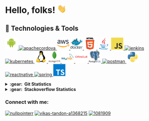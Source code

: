<meta name="title" content="GitPointer (X@Pointer) · GitHub">
<meta name="description" content="GitPointer has 18 repositories available. Follow their code on GitHub.">
<meta property="og:image" content="https://avatars.githubusercontent.com/u/4018280?s=400&u=06cc2fcad16fed13ca7a155f2c713add8f4ce5af&v=4">

<!-- [![Header](https://raw.githubusercontent.com/Gitpointer/Gitpointer/master/read_me_header.jpg "Header")](https://github.com/GitPointer) -->

# Hello, folks! <img src="https://raw.githubusercontent.com/Gitpointer/Gitpointer/master/wave.gif" width="30px">

<!-- My name is Vikas Tandon and I'm a Lead Software Engineer. You can find me on <a href="https://linkedin.com/in/vikas-tandon-a1368215" target="blank"><img align="center" src="https://cdn.jsdelivr.net/npm/simple-icons@3.0.1/icons/linkedin.svg" alt="vikas-tandon-a1368215" height="20" width="20" /></a>. -->

## 🔧 Technologies & Tools
<p align="left"> <a href="https://developer.android.com" target="_blank"> <img src="https://raw.githubusercontent.com/devicons/devicon/master/icons/android/android-original-wordmark.svg" alt="android" width="40" height="40"/> </a> <a href="https://cordova.apache.org/" target="_blank"> <img src="https://www.vectorlogo.zone/logos/apache_cordova/apache_cordova-icon.svg" alt="apachecordova" width="40" height="40"/> </a> <a href="https://aws.amazon.com" target="_blank"> <img src="https://raw.githubusercontent.com/devicons/devicon/master/icons/amazonwebservices/amazonwebservices-original-wordmark.svg" alt="aws" width="40" height="40"/> </a> <a href="https://www.docker.com/" target="_blank"> <img src="https://raw.githubusercontent.com/devicons/devicon/master/icons/docker/docker-original-wordmark.svg" alt="docker" width="40" height="40"/> </a> <a href="https://www.w3.org/html/" target="_blank"> <img src="https://raw.githubusercontent.com/devicons/devicon/master/icons/html5/html5-original-wordmark.svg" alt="html5" width="40" height="40"/> </a> <a href="https://www.java.com" target="_blank"> <img src="https://raw.githubusercontent.com/devicons/devicon/master/icons/java/java-original.svg" alt="java" width="40" height="40"/> </a> <a href="https://developer.mozilla.org/en-US/docs/Web/JavaScript" target="_blank"> <img src="https://raw.githubusercontent.com/devicons/devicon/master/icons/javascript/javascript-original.svg" alt="javascript" width="40" height="40"/> </a> <a href="https://www.jenkins.io" target="_blank"> <img src="https://www.vectorlogo.zone/logos/jenkins/jenkins-icon.svg" alt="jenkins" width="40" height="40"/> </a> <a href="https://kubernetes.io" target="_blank"> <img src="https://www.vectorlogo.zone/logos/kubernetes/kubernetes-icon.svg" alt="kubernetes" width="40" height="40"/> </a> <a href="https://www.linux.org/" target="_blank"> <img src="https://raw.githubusercontent.com/devicons/devicon/master/icons/linux/linux-original.svg" alt="linux" width="40" height="40"/> </a> <a href="https://www.mongodb.com/" target="_blank"> <img src="https://raw.githubusercontent.com/devicons/devicon/master/icons/mongodb/mongodb-original-wordmark.svg" alt="mongodb" width="40" height="40"/> </a> <a href="https://www.mysql.com/" target="_blank"> <img src="https://raw.githubusercontent.com/devicons/devicon/master/icons/mysql/mysql-original-wordmark.svg" alt="mysql" width="40" height="40"/> </a> <a href="https://www.oracle.com/" target="_blank"> <img src="https://raw.githubusercontent.com/devicons/devicon/master/icons/oracle/oracle-original.svg" alt="oracle" width="40" height="40"/> </a> <a href="https://www.postgresql.org" target="_blank"> <img src="https://raw.githubusercontent.com/devicons/devicon/master/icons/postgresql/postgresql-original-wordmark.svg" alt="postgresql" width="40" height="40"/> </a> <a href="https://postman.com" target="_blank"> <img src="https://www.vectorlogo.zone/logos/getpostman/getpostman-icon.svg" alt="postman" width="40" height="40"/> </a> <a href="https://www.python.org" target="_blank"> <img src="https://raw.githubusercontent.com/devicons/devicon/master/icons/python/python-original.svg" alt="python" width="40" height="40"/> </a> <a href="https://reactnative.dev/" target="_blank"> <img src="https://reactnative.dev/img/header_logo.svg" alt="reactnative" width="40" height="40"/> </a> <a href="https://spring.io/" target="_blank"> <img src="https://www.vectorlogo.zone/logos/springio/springio-icon.svg" alt="spring" width="40" height="40"/> </a> <a href="https://www.typescriptlang.org/" target="_blank"> <img src="https://raw.githubusercontent.com/devicons/devicon/master/icons/typescript/typescript-original.svg" alt="typescript" width="40" height="40"/> </a> </p>

<details close="true">
  <summary><b>:gear: &nbsp;Git Statistics</b></summary>
  <img height="150px" src="https://github-readme-stats.vercel.app/api?username=GitPointer&show_icons=true&theme=highcontrast" />
  <img height="150px" src="https://github-readme-stats.vercel.app/api/top-langs/?username=GitPointer&hide=html&layout=compact&theme=highcontrast" />
 
 ![](./profile-3d-contrib/profile-night-rainbow.svg)
 
 </details>

<!-- ## &#x1f4c8; GitHub Stats

<a href="https://github.com/GitPointer/GitPointer">
  <img align="center" src="https://github-readme-stats.vercel.app/api/top-langs/?username=GitPointer&hide=html&title_color=ffffff&text_color=c9cacc&icon_color=2bbc8a&bg_color=1d1f21" />
</a>
<a href="https://github.com/GitPointer/GitPointer">
  <img align="center" src="https://github-readme-stats.vercel.app/api?username=GitPointer&show_icons=true&line_height=27&count_private=true&title_color=ffffff&text_color=c9cacc&icon_color=2bbc8a&bg_color=1d1f21" alt="GitPointer's GitHub Stats" />

</a> -->

<details close="true">
   <summary><b>:gear: &nbsp;Stackoverflow Statistics</b></summary>
    <img align="center" height="200px" src="https://readme-components.vercel.app/api?component=stackoverflow&stackoverflowid=1081909&theme=dark" />

 </details>


<h3 align="left">Connect with me:</h3>
<p align="left">
<a href="https://codepen.io/nullpointerr" target="blank"><img align="center" src="https://cdn.jsdelivr.net/npm/simple-icons@3.0.1/icons/codepen.svg" alt="nullpointerr" height="30" width="40" /></a>
<a href="https://linkedin.com/in/vikas-tandon-a1368215" target="blank"><img align="center" src="https://cdn.jsdelivr.net/npm/simple-icons@3.0.1/icons/linkedin.svg" alt="vikas-tandon-a1368215" height="30" width="40" /></a>
<a href="https://stackoverflow.com/users/1081909" target="blank"><img align="center" src="https://cdn.jsdelivr.net/npm/simple-icons@3.0.1/icons/stackoverflow.svg" alt="1081909" height="30" width="40" /></a>
</p>
<!-- links to social media icons -->

<!-- icons with padding -->

[1.1]: http://i.imgur.com/tXSoThF.png (twitter icon with padding)
[2.1]: http://i.imgur.com/0o48UoR.png (github icon with padding)

<!-- icons without padding -->

[1.2]: http://i.imgur.com/wWzX9uB.png (twitter icon without padding)
[2.2]: http://i.imgur.com/9I6NRUm.png (github icon without padding)
[3.2]: https://raw.githubusercontent.com/Gitpointer/Gitpointer/master/linkedin-3-16.png (LinkedIn icon without padding)


<!-- links to your social media accounts -->

[1]: https://github.com/GitPointer
[2]: https://www.linkedin.com/in/vikas-tandon-a1368215


<!-- Resources -->
<!-- Icons: https://simpleicons.org/ -->
<!-- GitHub Stats: https://github.com/anuraghazra/github-readme-stats -->
<!-- Emojis: https://emojipedia.org/emoji/ -->
<!-- HTML Emojis: https://www.fileformat.info/index.htm -->
<!-- Shields: https://shields.io/ -->
<!-- Awesome GitHub Profile README: https://github.com/abhisheknaiidu/awesome-github-profile-readme -->


<!--
**GitPointer/GitPointer** is a ✨ _special_ ✨ repository because its `README.md` (this file) appears on your GitHub profile.

Here are some ideas to get you started:

- 🔭 I’m currently working on ...
- 🌱 I’m currently learning ...
- 👯 I’m looking to collaborate on ...
- 🤔 I’m looking for help with ...
- 💬 Ask me about ...
- 📫 How to reach me: ...
- 😄 Pronouns: ...
- ⚡ Fun fact: ...



<h1 align="center">Hi 👋, I'm Vikas Tandon</h1>
<h3 align="center">A passionate frontend developer from India</h3>

<p align="left"> <img src="https://komarev.com/ghpvc/?username=gitpointer&label=Profile%20views&color=0e75b6&style=flat" alt="gitpointer" /> </p>

<p align="left"> <a href="https://github.com/ryo-ma/github-profile-trophy"><img src="https://github-profile-trophy.vercel.app/?username=gitpointer" alt="gitpointer" /></a> </p>

<h3 align="left">Connect with me:</h3>
<p align="left">
<a href="https://codepen.io/nullpointerr" target="blank"><img align="center" src="https://cdn.jsdelivr.net/npm/simple-icons@3.0.1/icons/codepen.svg" alt="nullpointerr" height="30" width="40" /></a>
<a href="https://linkedin.com/in/vikas-tandon-a1368215" target="blank"><img align="center" src="https://cdn.jsdelivr.net/npm/simple-icons@3.0.1/icons/linkedin.svg" alt="vikas-tandon-a1368215" height="30" width="40" /></a>
<a href="https://stackoverflow.com/users/1081909" target="blank"><img align="center" src="https://cdn.jsdelivr.net/npm/simple-icons@3.0.1/icons/stackoverflow.svg" alt="1081909" height="30" width="40" /></a>
</p>

## <h3 align="left">🔧 Technologies & Tools:</h3>

![](https://img.shields.io/badge/OS-Linux-informational?style=flat&logo=linux&logoColor=white&color=2bbc8a)
![](https://img.shields.io/badge/Editor-IntelliJ_IDEA-informational?style=flat&logo=intellij-idea&logoColor=white&color=2bbc8a)
![](https://img.shields.io/badge/Editor-Eclipse-informational?style=flat&logo=Eclipse-IDE&logoColor=white&color=2bbc8a)
![](https://img.shields.io/badge/Code-Java-informational?style=flat&logo=java&logoColor=white&color=2bbc8a)
![](https://img.shields.io/badge/Code-Python-informational?style=flat&logo=python&logoColor=white&color=2bbc8a)
![](https://img.shields.io/badge/Code-JavaScript-informational?style=flat&logo=javascript&logoColor=white&color=2bbc8a)
![](https://img.shields.io/badge/Shell-Bash-informational?style=flat&logo=gnu-bash&logoColor=white&color=2bbc8a)
![](https://img.shields.io/badge/Tools-PostgreSQL-informational?style=flat&logo=postgresql&logoColor=white&color=2bbc8a)
![](https://img.shields.io/badge/Tools-Docker-informational?style=flat&logo=docker&logoColor=white&color=2bbc8a)
![](https://img.shields.io/badge/Tools-Kubernetes-informational?style=flat&logo=kubernetes&logoColor=white&color=2bbc8a)
![](https://img.shields.io/badge/Cloud-AWS-green?style=flat&logo=Amazon&logoColor=white&color=2bbc8a)

<p><img align="left" src="https://github-readme-stats.vercel.app/api/top-langs?username=gitpointer&show_icons=true&locale=en&layout=compact" alt="gitpointer" /></p>

<p>&nbsp;<img align="center" src="https://github-readme-stats.vercel.app/api?username=gitpointer&show_icons=true&locale=en" alt="gitpointer" /></p>

<p><img align="center" src="https://github-readme-streak-stats.herokuapp.com/?user=gitpointer&" alt="gitpointer" /></p>

-->
